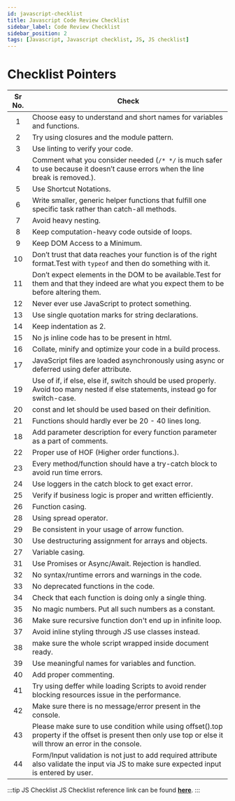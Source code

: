 ```yaml
---
id: javascript-checklist
title: Javascript Code Review Checklist
sidebar_label: Code Review Checklist
sidebar_position: 2
tags: [Javascript, Javascript checklist, JS, JS checklist]
---
```


# Checklist Pointers

Sr No. | Check |
:----: | ----- |
1 |	Choose easy to understand and short names for variables and functions.
2 |	Try using closures and the module pattern.
3 |	Use linting to verify your code.
4 |	Comment what you consider needed (`/* */` is much safer to use because it doesn’t cause errors when the line break is removed.).
5 |	Use Shortcut Notations.
6 |	Write smaller, generic helper functions that fulfill one specific task rather than catch-all methods.
7 |	Avoid heavy nesting.
8 |	Keep computation-heavy code outside of loops.
9 |	Keep DOM Access to a Minimum.
10 |	Don’t trust that data reaches your function is of the right format.Test with `typeof` and then do something with it.
11 |	Don’t expect elements in the DOM to be available.Test for them and that they indeed are what you expect them to be before altering them.
12 |	Never ever use JavaScript to protect something.
13 |	Use single quotation marks for string declarations.
14 |	Keep indentation as 2.
15 |	No js inline code has to be present in html.
16 |	Collate, minify and optimize your code in a build process.
17 |	JavaScript files are loaded asynchronously using async or deferred using defer attribute.
19 |	Use of if, if else, else if, switch should be used properly. Avoid too many nested if else statements, instead go for switch-case.
20 |	const and let should be used based on their definition.
21 |	Functions should hardly ever be 20 - 40 lines long.
18 |	Add parameter description for every function parameter as a part of comments.
22 |	Proper use of HOF (Higher order functions.).
23 |	Every  method/function should have a try-catch block to avoid run time errors.
24 |	Use loggers in the catch block to get exact error.
25 |	Verify if business logic is proper and written efficiently.
26 |	Function casing. 
28 |	Using spread operator.
29 |	Be consistent in your usage of arrow function.
30 |	Use destructuring assignment for arrays and objects.
27 |	Variable casing.
31 |	Use Promises or Async/Await. Rejection is handled.
32 |	No syntax/runtime errors and warnings in the code.
33 |	No deprecated functions in the code.
34 |	Check that each function is doing only a single thing. 
35 |	No magic numbers. Put all such numbers as a constant. 
36 |	Make sure recursive function don't end up in infinite loop.
37 |	Avoid inline styling through JS use classes instead.
38 |	make sure the whole script wrapped inside document ready.
39 |	Use meaningful names for variables and function.
40 |	Add proper commenting.
41 |	Try using deffer while loading Scripts to avoid render blocking resources issue in the performance.
42 |	Make sure there is no message/error present in the console.
43 |	Please make sure to use condition while using offset().top property if the offset is present then only use top or else it will throw an error in the console.
44 |	Form/Input validation is not just to add required attribute also validate the input via JS to make sure expected input is entered by user.

:::tip JS Checklist
JS Checklist reference link can be found [**here**](https://docs.google.com/spreadsheets/d/1kbpSVE_ysY8Is5qvuWfCDTTTMp_Wtt5js7FBZzqGODk/edit#gid=0).
:::